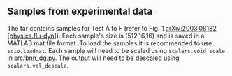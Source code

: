 ## Samples from experimental data

The tar contains samples for Test A to F (refer to Fig. 1 [arXiv:2003.08182 [physics.flu-dyn]](https://arxiv.org/abs/2003.08182)). 
Each sample's size is (512,16,16) and is saved in a MATLAB mat file format.
To load the samples it is recommended to use `scio.loadmat`.
Each sample will need to be scaled using `scalers.void_scale` in [src/bnn_dg.py](../src/bnn_dg.py).
The output will need to be descaled using `scalers.vel_descale`.
